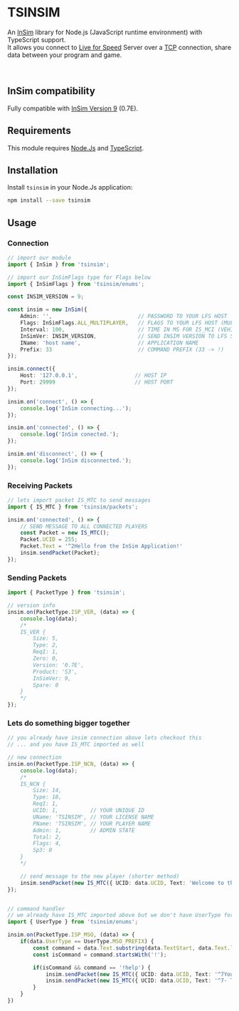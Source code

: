 # TSINSIM
An [InSim](https://en.lfsmanual.net/wiki/InSim.txt) library for Node.js (JavaScript runtime environment) with TypeScript support.<br>
It allows you connect to [Live for Speed](https://www.lfs.net) Server over a [TCP](https://lt.wikipedia.org/wiki/TCP) connection, share data between your program and game.

<br>

## InSim compatibility
Fully compatible with [InSim Version 9](https://github.com/Iamproplayer7/tsinsim/blob/main/InSim.h.txt) (0.7E).

## Requirements
This module requires [Node.Js](https://nodejs.org/en) and [TypeScript](https://www.typescriptlang.org/).<br>

## Installation
Install `tsinsim` in your Node.Js application:<br>
```bash
npm install --save tsinsim
```

## Usage
### Connection
```typescript
// import our module
import { InSim } from 'tsinsim';

// import our InSimFlags type for Flags below
import { InSimFlags } from 'tsinsim/enums';

const INSIM_VERSION = 9;

const insim = new InSim({
    Admin: '',                           // PASSWORD TO YOUR LFS HOST
    Flags: InSimFlags.ALL_MULTIPLAYER,   // FLAGS TO YOUR LFS HOST (MULTIPLAYER)
    Interval: 100,                       // TIME IN MS FOR IS_MCI (VEHICLE UPDATE PACKET). MINIMUM: 10 MS, RECOMMENDED: > 100 MS
    InSimVer: INSIM_VERSION,             // SEND INSIM VERSION TO LFS SERVER
    IName: 'host name',                  // APPLICATION NAME
    Prefix: 33                           // COMMAND PREFIX (33 -> !)                        
});

insim.connect({ 
    Host: '127.0.0.1',                  // HOST IP
    Port: 29999                         // HOST PORT
});

insim.on('connect', () => {
    console.log('InSim connecting...');
});

insim.on('connected', () => {
    console.log('InSim conected.');
});

insim.on('disconnect', () => {
    console.log('InSim disconnected.');
});
```

### Receiving Packets
```typescript
// lets import packet IS_MTC to send messages
import { IS_MTC } from 'tsinsim/packets';

insim.on('connected', () => {
    // SEND MESSAGE TO ALL CONNECTED PLAYERS
    const Packet = new IS_MTC();
    Packet.UCID = 255;
    Packet.Text = '^2Hello from the InSim Application!'
    insim.sendPacket(Packet);
});
```

### Sending Packets
```typescript
import { PacketType } from 'tsinsim';

// version info
insim.on(PacketType.ISP_VER, (data) => {
    console.log(data);
    /*
    IS_VER {
        Size: 5,
        Type: 2,
        ReqI: 1,
        Zero: 0,
        Version: '0.7E',
        Product: 'S3',
        InSimVer: 9,
        Spare: 0
    }
    */
});
```

### Lets do something bigger together
```typescript
// you already have insim connection above lets checkout this
// ... and you have IS_MTC imported as well

// new connection
insim.on(PacketType.ISP_NCN, (data) => {
    console.log(data);
    /*
    IS_NCN {
        Size: 14,
        Type: 18,
        ReqI: 1,
        UCID: 1,          // YOUR UNIQUE ID
        UName: 'TSINSIM', // YOUR LICENSE NAME
        PName: 'TSINSIM', // YOUR PLAYER NAME
        Admin: 1,         // ADMIN STATE
        Total: 2,
        Flags: 4,
        Sp3: 0
    }
    */

    // send message to the new player (shorter method)
    insim.sendPacket(new IS_MTC({ UCID: data.UCID, Text: 'Welcome to the server a little adventurer! Use: !help' }));
});


// command handler
// we already have IS_MTC imported above but we don't have UserType for easier data handling
import { UserType } from 'tsinsim/enums';

insim.on(PacketType.ISP_MSO, (data) => {
    if(data.UserType == UserType.MSO_PREFIX) {
        const command = data.Text.substring(data.TextStart, data.Text.length);
        const isCommand = command.startsWith('!');

        if(isCommand && command == '!help') {
            insim.sendPacket(new IS_MTC({ UCID: data.UCID, Text: '^7You used command ^3!help ^7adventurer:' }));
            insim.sendPacket(new IS_MTC({ UCID: data.UCID, Text: '^7- This is example of module ^3tsinsim' }));
        }
    }
})
```